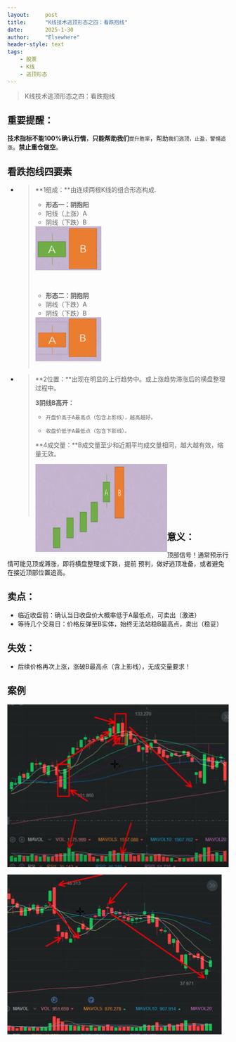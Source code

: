 ```yaml
---
layout: 	post
title: 		"K线技术逃顶形态之四：看跌抱线"
date:       2025-1-30
author: 	"Elsewhere"
header-style: text
tags:
    - 股票  
    - K线
    - 逃顶形态 
---
```


> K线技术逃顶形态之四：看跌抱线

## 重要提醒：

**技术指标不能100%确认行情**，**只能帮助我们**`提升胜率`，帮助`我们逃顶，止盈，警惕追涨`。**禁止重仓做空**。



## 看跌抱线四要素

- >**1组成：**由连续两根K线的组合形态构成.
   >
   >- **形态一：阴抱阳**
   >  - 阳线（上涨）A  
   >  - 阴线（下跌）B
   >
   >
   ><img src="/img/2025/01-30-25/1-1.jpg" width = "150" height = "100"  align=left />
   >
   ><br><br><br><br><br><br><br>
   >
   >- **形态二：阴抱阴**
   >  - 阴线（下跌）A
   >  - 阴线（下跌）B
   >
   ><img src="/img/2025/01-30-25/1-2.jpg" width = "150" height = "100"  align=left />
   >
   ><br><br><br><br><br><br>
   
   
   
- > **2位置：**出现在明显的上行趋势中。或上涨趋势滞涨后的横盘整理过程中。
  >
  > **3阴线B高开：**
  >
  > - `开盘价高于A最高点（包含上影线），越高越好。`
  >
  > - `收盘价低于A最低点（包含下影线）。`
  >
  > **4成交量：**B成交量至少和近期平均成交量相同，越大越有效，缩量无效。
  >
  > 
  >
  > <img src="/img/2025/01-30-25/2-1.jpg" width = "300" height = "200"  align=left />
  >
  > <br><br><br><br><br><br><br>





## 意义：
顶部信号！通常预示行情可能见顶或滞涨，即将横盘整理或下跌，提前
预判，做好逃顶准备，或者避免在接近顶部位置追高。
## 卖点：
- 临近收盘前：确认当日收盘价大概率低于A最低点，可卖出（激进）
- 等待几个交易日：价格反弹至B实体，始终无法站稳B最高点，卖出（稳妥）

## 失效：
- 后续价格再次上涨，涨破B最高点（含上影线），无成交量要求！



## 案例

![img](/img/2025/01-30-25/4.jpg)

![img](/img/2025/01-30-25/5.jpg)
